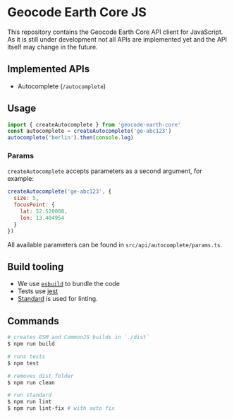 # Geocode Earth Core JS

This repository contains the Geocode Earth Core API client for JavaScript. As it is still under development not all APIs are implemented yet and the API itself may change in the future.

## Implemented APIs

- Autocomplete (`/autocomplete`)

## Usage

```js
import { createAutocomplete } from 'geocode-earth-core'
const autocomplete = createAutocomplete('ge-abc123')
autocomplete('berlin').then(console.log)
```

### Params

`createAutocomplete` accepts parameters as a second argument, for example:

```js
createAutocomplete('ge-abc123', {
  size: 5,
  focusPoint: {
    lat: 52.520008,
    lon: 13.404954
  }
})
```

All available parameters can be found in `src/api/autocomplete/params.ts`.

## Build tooling

- We use [`esbuild`](https://esbuild.github.io/) to bundle the code
- Tests use [jest](https://jestjs.io/)
- [Standard](https://standardjs.com/) is used for linting.

## Commands

```bash
# creates ESM and CommonJS builds in `./dist`
$ npm run build

# runs tests
$ npm test

# removes dist folder
$ npm run clean

# run standard
$ npm run lint
$ npm run lint-fix # with auto fix
```

